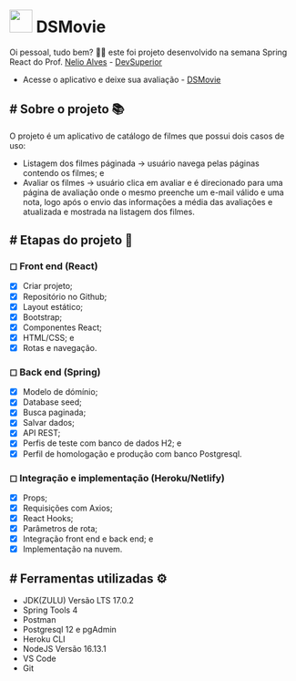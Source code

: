 # <img src="frontend/public/favicon.ico" width="40px" height="40px" /> DSMovie

Oi pessoal, tudo bem? 🖖🏽 este foi projeto desenvolvido na semana Spring React do Prof. <a href="https://www.linkedin.com/in/nelio-alves/?originalSubdomain=br">Nelio Alves</a> - 
<a href="https://devsuperior.com.br/">DevSuperior</a>
- Acesse o aplicativo e deixe sua avaliação - <a href="https://dsmovies-rodrigo.netlify.app/">DSMovie</a>

## # Sobre o projeto 📚

O projeto é um aplicativo de catálogo de filmes que possui dois casos de uso:
- Listagem dos filmes páginada ->  usuário navega pelas páginas contendo os filmes; e
- Avaliar os filmes -> usuário clica em avaliar e é direcionado para uma página de avaliação onde o mesmo preenche um e-mail válido e uma nota, logo após o envio das informações
a média das avaliações e atualizada e mostrada na listagem dos filmes.

## # Etapas do projeto 🧩

### ◻ Front end (React)
- [x] Criar projeto;
- [x] Repositório no Github;
- [x] Layout estático;
- [x] Bootstrap;
- [x] Componentes React;
- [x] HTML/CSS; e
- [x] Rotas e navegação. 
 
### ◻ Back end (Spring)
- [x] Modelo de dómínio;
- [x] Database seed;
- [x] Busca paginada;
- [x] Salvar dados;
- [x] API REST;
- [x] Perfis de teste com banco de dados H2; e
- [x] Perfil de homologação e produção com banco Postgresql.

### ◻ Integração e implementação (Heroku/Netlify)
- [x] Props;
- [x] Requisições com Axios;
- [x] React Hooks;
- [x] Parâmetros de rota;
- [x] Integração front end e back end; e 
- [x] Implementação na nuvem.

## # Ferramentas utilizadas ⚙

- JDK(ZULU) Versão LTS 17.0.2
- Spring Tools 4
- Postman
- Postgresql 12 e pgAdmin
- Heroku CLI
- NodeJS Versão 16.13.1
- VS Code
- Git
